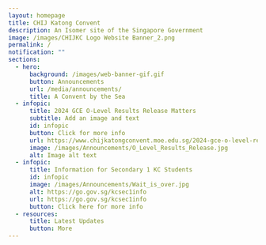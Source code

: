 ```yaml
---
layout: homepage
title: CHIJ Katong Convent
description: An Isomer site of the Singapore Government
image: /images/CHIJKC Logo Website Banner_2.png
permalink: /
notification: ""
sections:
  - hero:
      background: /images/web-banner-gif.gif
      button: Announcements
      url: /media/announcements/
      title: A Convent by the Sea
  - infopic:
      title: 2024 GCE O-Level Results Release Matters
      subtitle: Add an image and text
      id: infopic
      button: Click for more info
      url: https://www.chijkatongconvent.moe.edu.sg/2024-gce-o-level-results-release-matters/
      image: /images/Announcements/O_Level_Results_Release.jpg
      alt: Image alt text
  - infopic:
      title: Information for Secondary 1 KC Students
      id: infopic
      image: /images/Announcements/Wait_is_over.jpg
      alt: https://go.gov.sg/kcsec1info
      url: https://go.gov.sg/kcsec1info
      button: Click here for more info
  - resources:
      title: Latest Updates
      button: More
---
```

